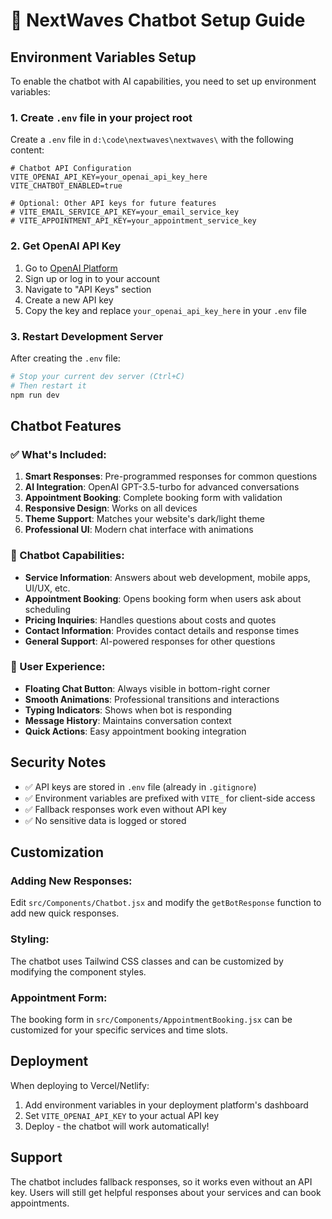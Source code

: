 # 🤖 NextWaves Chatbot Setup Guide

## Environment Variables Setup

To enable the chatbot with AI capabilities, you need to set up environment variables:

### 1. Create `.env` file in your project root

Create a `.env` file in `d:\code\nextwaves\nextwaves\` with the following content:

```env
# Chatbot API Configuration
VITE_OPENAI_API_KEY=your_openai_api_key_here
VITE_CHATBOT_ENABLED=true

# Optional: Other API keys for future features
# VITE_EMAIL_SERVICE_API_KEY=your_email_service_key
# VITE_APPOINTMENT_API_KEY=your_appointment_service_key
```

### 2. Get OpenAI API Key

1. Go to [OpenAI Platform](https://platform.openai.com/)
2. Sign up or log in to your account
3. Navigate to "API Keys" section
4. Create a new API key
5. Copy the key and replace `your_openai_api_key_here` in your `.env` file

### 3. Restart Development Server

After creating the `.env` file:

```bash
# Stop your current dev server (Ctrl+C)
# Then restart it
npm run dev
```

## Chatbot Features

### ✅ What's Included:

1. **Smart Responses**: Pre-programmed responses for common questions
2. **AI Integration**: OpenAI GPT-3.5-turbo for advanced conversations
3. **Appointment Booking**: Complete booking form with validation
4. **Responsive Design**: Works on all devices
5. **Theme Support**: Matches your website's dark/light theme
6. **Professional UI**: Modern chat interface with animations

### 🎯 Chatbot Capabilities:

- **Service Information**: Answers about web development, mobile apps, UI/UX, etc.
- **Appointment Booking**: Opens booking form when users ask about scheduling
- **Pricing Inquiries**: Handles questions about costs and quotes
- **Contact Information**: Provides contact details and response times
- **General Support**: AI-powered responses for other questions

### 📱 User Experience:

- **Floating Chat Button**: Always visible in bottom-right corner
- **Smooth Animations**: Professional transitions and interactions
- **Typing Indicators**: Shows when bot is responding
- **Message History**: Maintains conversation context
- **Quick Actions**: Easy appointment booking integration

## Security Notes

- ✅ API keys are stored in `.env` file (already in `.gitignore`)
- ✅ Environment variables are prefixed with `VITE_` for client-side access
- ✅ Fallback responses work even without API key
- ✅ No sensitive data is logged or stored

## Customization

### Adding New Responses:
Edit `src/Components/Chatbot.jsx` and modify the `getBotResponse` function to add new quick responses.

### Styling:
The chatbot uses Tailwind CSS classes and can be customized by modifying the component styles.

### Appointment Form:
The booking form in `src/Components/AppointmentBooking.jsx` can be customized for your specific services and time slots.

## Deployment

When deploying to Vercel/Netlify:

1. Add environment variables in your deployment platform's dashboard
2. Set `VITE_OPENAI_API_KEY` to your actual API key
3. Deploy - the chatbot will work automatically!

## Support

The chatbot includes fallback responses, so it works even without an API key. Users will still get helpful responses about your services and can book appointments.
